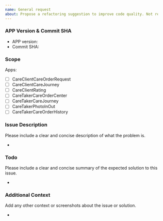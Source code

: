 ```yaml
---
name: General request
about: Propose a refactoring suggestion to improve code quality. Not related to bugs or features.
---
```


### APP Version & Commit SHA

- APP version:
- Commit SHA:

### Scope

Apps:

- [ ] CareClientCareOrderRequest
- [ ] CareClientCareJourney
- [ ] CareClientRating
- [ ] CareTakerCareOrderCenter
- [ ] CareTakerCareJourney
- [ ] CareTakerPhotoInOut
- [ ] CareTakerCareOrderHistory

### Issue Description

Please include a clear and concise description of what the problem is.

-

### Todo

Please include a clear and concise summary of the expected solution to this issue.

-

### Additional Context

Add any other context or screenshots about the issue or solution.

-
